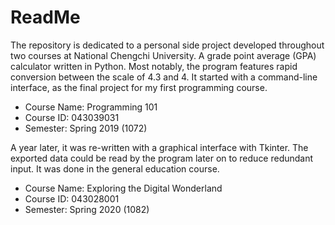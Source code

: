 # ReadMe
The repository is dedicated to a personal side project developed throughout two courses at National Chengchi University. A grade point average (GPA) calculator written in Python. Most notably, the program features rapid conversion between the scale of 4.3 and 4. It started with a command-line interface, as the final project for my first programming course.

* Course Name: Programming 101
* Course ID: 043039031
* Semester: Spring 2019 (1072)

A year later, it was re-written with a graphical interface with Tkinter. The exported data could be read by the program later on to reduce redundant input. It was done in the general education course.

* Course Name: Exploring the Digital Wonderland
* Course ID: 043028001
* Semester: Spring 2020 (1082)
